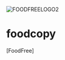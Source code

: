 ![FOODFREELOGO2](https://github.com/EliasWilliam/foodfree/assets/39130878/33bd0dea-ded9-49c5-b9b7-7e04ea769f44)
# foodcopy
[FoodFree]
